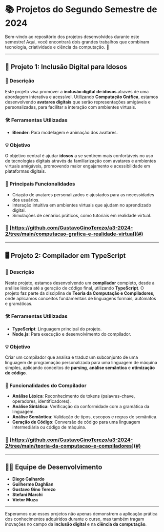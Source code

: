 # 📚 Projetos do Segundo Semestre de 2024

Bem-vindo ao repositório dos projetos desenvolvidos durante este semestre! Aqui, você encontrará dois grandes trabalhos que combinam tecnologia, criatividade e ciência da computação. 🚀

---

## 🌟 Projeto 1: Inclusão Digital para Idosos

### 🔎 Descrição
Este projeto visa promover a **inclusão digital de idosos** através de uma abordagem interativa e acessível. Utilizando **Computação Gráfica**, estamos desenvolvendo **avatares digitais** que serão representações amigáveis e personalizadas, para facilitar a interação com ambientes virtuais.

### 🛠️ Ferramentas Utilizadas
- **Blender**: Para modelagem e animação dos avatares.

### 💡 Objetivo
O objetivo central é ajudar **idosos** a se sentirem mais confortáveis no uso de tecnologias digitais através da familiarização com avatares e ambientes virtuais amigáveis, promovendo maior engajamento e acessibilidade em plataformas digitais.

### 🎨 Principais Funcionalidades
- Criação de avatares personalizados e ajustados para as necessidades dos usuários.
- Interação intuitiva em ambientes virtuais que ajudam no aprendizado digital.
- Simulações de cenários práticos, como tutoriais em realidade virtual.

### 🔗 [https://github.com/GustavoGinoTerezo/a3-2024-2/tree/main/computacao-grafica-e-realidade-virtual](#)

---

## 🖥️ Projeto 2: Compilador em TypeScript

### 🔎 Descrição
Neste projeto, estamos desenvolvendo um **compilador** completo, desde a análise léxica até a geração de código final, utilizando **TypeScript**. O projeto faz parte da disciplina de **Teoria da Computação e Compiladores**, onde aplicamos conceitos fundamentais de linguagens formais, autômatos e gramáticas.

### 🛠️ Ferramentas Utilizadas
- **TypeScript**: Linguagem principal do projeto.
- **Node.js**: Para execução e desenvolvimento do compilador.

### 💡 Objetivo
Criar um compilador que analisa e traduz um subconjunto de uma linguagem de programação personalizada para uma linguagem de máquina simples, aplicando conceitos de **parsing**, **análise semântica** e **otimização de código**.

### 🚀 Funcionalidades do Compilador
- **Análise Léxica**: Reconhecimento de tokens (palavras-chave, operadores, identificadores).
- **Análise Sintática**: Verificação da conformidade com a gramática da linguagem.
- **Análise Semântica**: Validação de tipos, escopos e regras de semântica.
- **Geração de Código**: Conversão de código para uma linguagem intermediária ou código de máquina.

### 🔗 [https://github.com/GustavoGinoTerezo/a3-2024-2/tree/main/teoria-da-computacao-e-compiladores](#)

---

## 👨‍💻 Equipe de Desenvolvimento

- **Diego Galhardo**
- **Guilherme Daghlian**
- **Gustavo Gino Terezo**
- **Stefani Marchi**
- **Victor Muza**

---

Esperamos que esses projetos não apenas demonstrem a aplicação prática dos conhecimentos adquiridos durante o curso, mas também tragam inovações no campo da **inclusão digital** e na **ciência da computação**.

